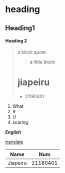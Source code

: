 heading
=========
## Heading1
#### Heading 2
> a block quote
> 
>> a little block
> # jiapeiru
> - 21180401

1. What
2. R
3. U
4. scaring

***English***

[translate](https://translate.google.cn/)

|Name     |Num     |
|---------|--------|
|Jiapeiru |21180401|
